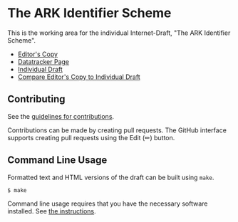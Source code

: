 # The ARK Identifier Scheme

This is the working area for the individual Internet-Draft, "The ARK Identifier Scheme".

* [Editor's Copy](https://arks-org.github.io/arkspec/#go.draft-kunze-ark.html)
* [Datatracker Page](https://datatracker.ietf.org/doc/draft-kunze-ark)
* [Individual Draft](https://datatracker.ietf.org/doc/html/draft-kunze-ark)
* [Compare Editor's Copy to Individual Draft](https://arks-org.github.io/arkspec/#go.draft-kunze-ark.diff)


## Contributing

See the
[guidelines for contributions](https://github.com/arks-org/arkspec/blob/main/CONTRIBUTING.md).

Contributions can be made by creating pull requests.
The GitHub interface supports creating pull requests using the Edit (✏) button.


## Command Line Usage

Formatted text and HTML versions of the draft can be built using `make`.

```sh
$ make
```

Command line usage requires that you have the necessary software installed.  See
[the instructions](https://github.com/martinthomson/i-d-template/blob/main/doc/SETUP.md).

